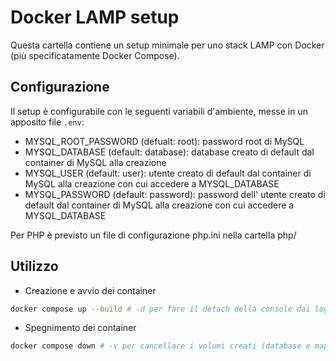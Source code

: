 # Docker LAMP setup

Questa cartella contiene un setup minimale per uno stack LAMP
con Docker (più specificatamente Docker Compose).

## Configurazione

Il setup è configurabile con le seguenti variabili d'ambiente, messe in un apposito file `.env`:
- MYSQL_ROOT_PASSWORD (defualt: root): password root di MySQL
- MYSQL_DATABASE (default: database): database creato di default dal container di MySQL alla creazione
- MYSQL_USER (default: user): utente creato di default dal container di MySQL alla creazione con cui accedere a MYSQL_DATABASE
- MYSQL_PASSWORD (default: password): password dell' utente creato di default dal container di MySQL alla creazione con cui accedere a MYSQL_DATABASE

Per PHP è previsto un file di configurazione php.ini nella cartella php/

## Utilizzo

- Creazione e avvio dei container
```bash
docker compose up --build # -d per fare il detach della console dai log dei container
```

- Spegnimento dei container
```bash
docker compose down # -v per cancellare i volumi creati (database e mapping della cartella www per apache)
```
